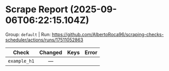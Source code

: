 # Scrape Report (2025-09-06T06:22:15.104Z)

Group: `default`  |  Run: https://github.com/AlbertoRoca96/scraping-checks-scheduler/actions/runs/17511052863

| Check | Changed | Keys | Error |
|---|:---:|:--|:--|
| `example_h1` | — |  |  |
